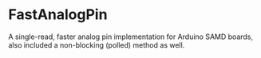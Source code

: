 # FastAnalogPin
A single-read, faster analog pin implementation for Arduino SAMD boards, also included a non-blocking (polled) method as well.
